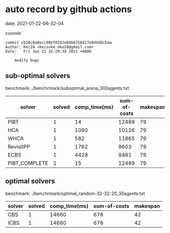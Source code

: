 auto record by github actions
===
date: 2021-01-22-06-32-04

commit
```
commit cb10c8a0ecc98ef0242e04b6756d17e844dbcbaa
Author: Kei18 <keisuke.oku18@gmail.com>
Date:   Fri Jan 22 15:29:34 2021 +0900

    modify bugs

```

## sub-optimal solvers
benchmark: ./benchrmark/suboptimal_arena_300agents.txt

|solver | solved | comp_time(ms) | sum-of-costs | makespan |
| --- | --- | --- | --- | --- |
| PIBT | 1 | 14 | 12489 | 79 |
| HCA | 1 | 1090 | 10126 | 79 |
| WHCA | 1 | 582 | 11865 | 79 |
| RevisitPP | 1 | 1762 | 9603 | 79 |
| ECBS | 1 | 4428 | 9481 | 79 |
| PIBT_COMPLETE | 1 | 15 | 12489 | 79 |

## optimal solvers
benchmark: ./benchrmark/optimal_random-32-32-20_30agents.txt

|solver | solved | comp_time(ms) | sum-of-costs | makespan |
| --- | --- | --- | --- | --- |
| CBS | 1 | 14660 | 678 | 42 |
| ICBS | 1 | 14660 | 678 | 42 |
